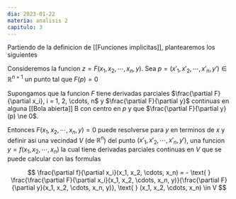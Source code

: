 ```yaml
---
dia: 2023-01-22
materia: analisis 2
capitulo: 3
---
```

Partiendo de la definicion de [[Funciones implicitas]], plantearemos los siguientes

Consideremos la funcion $z = F(x_1, x_2, \cdots, x_n, y)$. Sea $p = (x'_1, x'_2, \cdots, x'_n, y') \in \mathbb{R}^{n + 1}$ un punto tal que $F(p) = 0$

Supongamos que la funcion $F$ tiene derivadas parciales $\frac{\partial F}{\partial x_i}, i = 1, 2, \cdots, n$ y $\frac{\partial F}{\partial y}$ continuas en alguna [[Bola abierta]] B con centro en $p$ y que $\frac{\partial F}{\partial y}(p) \ne 0$. 

Entonces $F(x_1, x_2, \cdots, x_n, y) = 0$ puede resolverse para $y$ en terminos de $x$ y definir asi una vecindad $V$ (de $\mathbb{R}^n$) del punto $(x'_1, x'_2, \cdots, x'_n, y')$, una funcion $y = f(x_1, x_2, \cdots, x_n)$ la cual tiene derivadas parciales continuas en $V$ que se puede calcular con las formulas

$$ \frac{\partial f}{\partial x_i}(x_1, x_2, \cdots, x_n) = - \text{ } \frac{\frac{\partial F}{\partial x_i}(x_1, x_2, \cdots, x_n, y)}{\frac{\partial F}{\partial y}(x_1, x_2, \cdots, x_n, y)}, \text{ } (x_1, x_2, \cdots, x_n) \in V $$